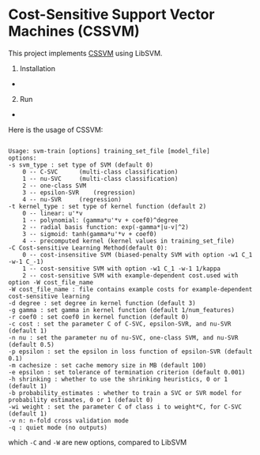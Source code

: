 Cost-Sensitive Support Vector Machines (CSSVM)
=
This project implements [CSSVM](http://arxiv.org/abs/1212.0975) using LibSVM. 

1.  Installation
-

2.  Run
-
Here is the usage of CSSVM:
<pre><code>
Usage: svm-train [options] training_set_file [model_file]
options:
-s svm_type : set type of SVM (default 0)
	0 -- C-SVC		(multi-class classification)
	1 -- nu-SVC		(multi-class classification)
	2 -- one-class SVM
	3 -- epsilon-SVR	(regression)
	4 -- nu-SVR		(regression)
-t kernel_type : set type of kernel function (default 2)
	0 -- linear: u'*v
	1 -- polynomial: (gamma*u'*v + coef0)^degree
	2 -- radial basis function: exp(-gamma*|u-v|^2)
	3 -- sigmoid: tanh(gamma*u'*v + coef0)
	4 -- precomputed kernel (kernel values in training_set_file)
-C Cost-sensitive Learning Method(default 0):
	0 -- cost-insensitive SVM (biased-penalty SVM with option -w1 C_1 -w-1 C_-1)
	1 -- cost-sensitive SVM with option -w1 C_1 -w-1 1/kappa
	2 -- cost-sensitive SVM with example-dependent cost.used with option -W cost_file_name
-W cost_file_name : file contains example costs for example-dependent cost-sensitive learning
-d degree : set degree in kernel function (default 3)
-g gamma : set gamma in kernel function (default 1/num_features)
-r coef0 : set coef0 in kernel function (default 0)
-c cost : set the parameter C of C-SVC, epsilon-SVR, and nu-SVR (default 1)
-n nu : set the parameter nu of nu-SVC, one-class SVM, and nu-SVR (default 0.5)
-p epsilon : set the epsilon in loss function of epsilon-SVR (default 0.1)
-m cachesize : set cache memory size in MB (default 100)
-e epsilon : set tolerance of termination criterion (default 0.001)
-h shrinking : whether to use the shrinking heuristics, 0 or 1 (default 1)
-b probability_estimates : whether to train a SVC or SVR model for probability estimates, 0 or 1 (default 0)
-wi weight : set the parameter C of class i to weight*C, for C-SVC (default 1)
-v n: n-fold cross validation mode
-q : quiet mode (no outputs)
</code></pre>

which <code>-C</code> and <code>-W</code> are new options, compared to LibSVM